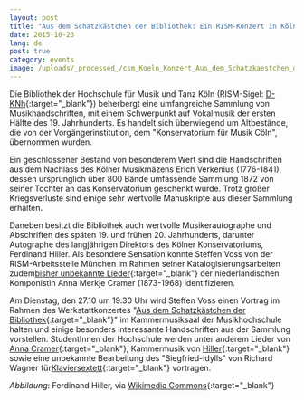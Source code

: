 ```yaml
---
layout: post
title: "Aus dem Schatzkästchen der Bibliothek: Ein RISM-Konzert in Köln"
date: 2015-10-23
lang: de
post: true
category: events
image: /uploads/_processed_/csm_Koeln_Konzert_Aus_dem_Schatzkaestchen_der_Bibliothek_ef14129c8e.jpg
---
```



Die Bibliothek der Hochschule für Musik und Tanz Köln (RISM-Sigel: [D-KNh](https://opac.rism.info/metaopac/search?View=rism&siglum=D-KNh){:target="_blank"}) beherbergt eine umfangreiche Sammlung von Musikhandschriften, mit einem Schwerpunkt auf Vokalmusik der ersten Hälfte des 19. Jahrhunderts. Es handelt sich überwiegend um Altbestände, die von der Vorgängerinstitution, dem "Konservatorium für Musik Cöln", übernommen wurden.



Ein geschlossener Bestand von besonderem Wert sind die Handschriften aus dem Nachlass des Kölner Musikmäzens Erich Verkenius (1776-1841), dessen ursprünglich über 800 Bände umfassende Sammlung 1872 von seiner Tochter an das Konservatorium geschenkt wurde. Trotz großer Kriegsverluste sind einige sehr wertvolle Manuskripte aus dieser Sammlung erhalten.



Daneben besitzt die Bibliothek auch wertvolle Musikerautographe und Abschriften des späten 19. und frühen 20. Jahrhunderts, darunter Autographe des langjährigen Direktors des Kölner Konservatoriums, Ferdinand Hiller. Als besondere Sensation konnte Steffen Voss von der RISM-Arbeitsstelle München im Rahmen seiner Katalogisierungsarbeiten zudem[bisher unbekannte Lieder](http://www.rism.info/en/home/newsdetails/article/64/unknown-lieder-by-dutch-composer-anna-merkje-cramer-discovered-in-cologne.html){:target="_blank"} der niederländischen Komponistin Anna Merkje Cramer (1873-1968) identifizieren.



Am Dienstag, den 27.10 um 19.30 Uhr wird Steffen Voss einen Vortrag im Rahmen des Werkstattkonzertes "[Aus dem Schatzkästchen der Bibliothek](http://www.hfmt-koeln.de/nc/de/veranstaltungen/demnaechst.html){:target="_blank"}" im Kammermusiksaal der Musikhochschule halten und einige besonders interessante Handschriften aus der Sammlung vorstellen. StudentInnen der Hochschule werden unter anderem Lieder von [Anna Cramer](https://opac.rism.info/search?View=rism&author=Anna+Cramer&siglum=D-KNh){:target="_blank"}, Kammermusik von [Hiller](https://opac.rism.info/search?View=rism&author=Ferdinand+Hiller&siglum=D-KNh){:target="_blank"} sowie eine unbekannte Bearbeitung des "Siegfried-Idylls" von Richard Wagner für[Klaviersextett](https://opac.rism.info/search?id=450062363){:target="_blank"} vortragen.

_Abbildung_: Ferdinand Hiller, via [Wikimedia Commons](https://commons.wikimedia.org/wiki/File:Ferdinand_Hiller2.jpg){:target="_blank"}

<script type="text/javascript">var switchTo5x=true;</script><script type="text/javascript" src="http://w.sharethis.com/button/buttons.js"></script><script type="text/javascript">stLight.options({publisher: "9b601438-1ce1-49d8-bfd7-9cff5df54c17", doNotHash: false, doNotCopy: false, hashAddressBar: false});</script>